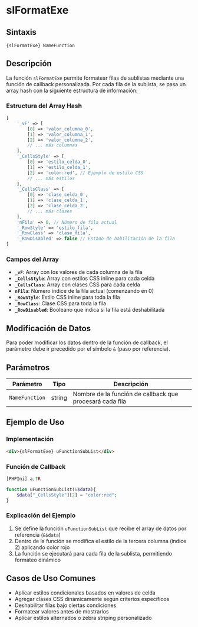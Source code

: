 # slFormatExe

## Sintaxis

```
{slFormatExe} NameFunction
```

## Descripción

La función `slFormatExe` permite formatear filas de sublistas mediante una función de callback personalizada. Por cada fila de la sublista, se pasa un array hash con la siguiente estructura de información:

### Estructura del Array Hash

```php
[
    '_vF' => [
        [0] => 'valor_columna_0',
        [1] => 'valor_columna_1', 
        [2] => 'valor_columna_2',
        // ... más columnas
    ],
    '_CellsStyle' => [
        [0] => 'estilo_celda_0',
        [1] => 'estilo_celda_1',
        [2] => 'color:red', // Ejemplo de estilo CSS
        // ... más estilos
    ],
    '_CellsClass' => [
        [0] => 'clase_celda_0',
        [1] => 'clase_celda_1', 
        [2] => 'clase_celda_2',
        // ... más clases
    ],
    'nFila' => 0, // Número de fila actual
    '_RowStyle' => 'estilo_fila',
    '_RowClass' => 'clase_fila',
    '_RowDisabled' => false // Estado de habilitación de la fila
]
```

### Campos del Array

- **`_vF`**: Array con los valores de cada columna de la fila
- **`_CellsStyle`**: Array con estilos CSS inline para cada celda
- **`_CellsClass`**: Array con clases CSS para cada celda  
- **`nFila`**: Número índice de la fila actual (comenzando en 0)
- **`_RowStyle`**: Estilo CSS inline para toda la fila
- **`_RowClass`**: Clase CSS para toda la fila
- **`_RowDisabled`**: Booleano que indica si la fila está deshabilitada

## Modificación de Datos

Para poder modificar los datos dentro de la función de callback, el parámetro debe ir precedido por el símbolo `&` (paso por referencia).

## Parámetros

| Parámetro | Tipo | Descripción |
|-----------|------|-------------|
| `NameFunction` | string | Nombre de la función de callback que procesará cada fila |

## Ejemplo de Uso

### Implementación

```html
<div>{slFormatExe} uFunctionSubList</div>
```

### Función de Callback

```php
[PHPIni] a,?R

function uFunctionSubList(&$data){
    $data["_CellsStyle"][2] = "color:red";
}
```

### Explicación del Ejemplo

1. Se define la función `uFunctionSubList` que recibe el array de datos por referencia (`&$data`)
2. Dentro de la función se modifica el estilo de la tercera columna (índice 2) aplicando color rojo
3. La función se ejecutará para cada fila de la sublista, permitiendo formateo dinámico

## Casos de Uso Comunes

- Aplicar estilos condicionales basados en valores de celda
- Agregar clases CSS dinámicamente según criterios específicos
- Deshabilitar filas bajo ciertas condiciones
- Formatear valores antes de mostrarlos
- Aplicar estilos alternados o zebra striping personalizado